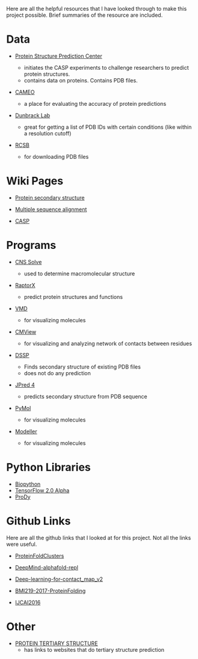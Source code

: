 Here are all the helpful resources that I have looked through to make this project possible. Brief summaries of the resource are included.









# Data

* [Protein Structure Prediction Center](http://predictioncenter.org/)
    * initiates the CASP experiments to challenge researchers to predict protein structures.
    * contains data on proteins. Contains PDB files.

* [CAMEO](https://www.cameo3d.org/)
    * a place for evaluating the accuracy of protein predictions

* [Dunbrack Lab](http://dunbrack.fccc.edu/PISCES.php)
    * great for getting a list of PDB IDs with certain conditions (like within a resolution cutoff)

* [RCSB](https://www.rcsb.org/#Subcategory-download_structures)
    * for downloading PDB files





# Wiki Pages

* [Protein secondary structure](https://en.wikipedia.org/wiki/Protein_secondary_structure)

* [Multiple sequence alignment](https://en.wikipedia.org/wiki/Multiple_sequence_alignment)

* [CASP](https://en.wikipedia.org/wiki/CASP)




# Programs

* [CNS Solve](http://cns-online.org/v1.3/)
    * used to determine macromolecular structure

* [RaptorX](http://raptorx.uchicago.edu/)
    * predict protein structures and functions

* [VMD](https://www.ks.uiuc.edu/Research/vmd/)
    * for visualizing molecules

* [CMView](http://www.bioinformatics.org/cmview/manual.html)
    * for visualizing and analyzing network of contacts between residues

* [DSSP](https://swift.cmbi.umcn.nl/gv/dssp/)
    * Finds secondary structure of existing PDB files
    * does not do any prediction

* [JPred 4](http://www.compbio.dundee.ac.uk/jpred/)
    * predicts secondary structure from PDB sequence

* [PyMol](https://pymol.org/2/)
    * for visualizing molecules 

* [Modeller](https://salilab.org/modeller/)
    * for visualizing molecules




# Python Libraries
* [Biopython](https://biopython.org/wiki/Documentation)
* [TensorFlow 2.0 Alpha](https://www.tensorflow.org/install)
* [ProDy](http://prody.csb.pitt.edu/)


# Github Links

Here are all the github links that I looked at for this project. Not all the links were useful.

* [ProteinFoldClusters](https://github.com/carlosmartinezvillar/ProteinFoldClusters)

* [DeepMind-alphafold-repl](https://github.com/llSourcell/DeepMind-alphafold-repl)

* [Deep-learning-for-contact_map_v2](https://github.com/doubleQ2018/Deep-learning-for-contact_map_v2)

* [BMI219-2017-ProteinFolding](https://github.com/pfnet-research/BMI219-2017-ProteinFolding)

* [IJCAI2016](https://github.com/icemansina/IJCAI2016)





# Other

* [PROTEIN TERTIARY STRUCTURE](https://molbiol-tools.ca/Protein_tertiary_structure.htm)
    * has links to websites that do tertiary structure prediction